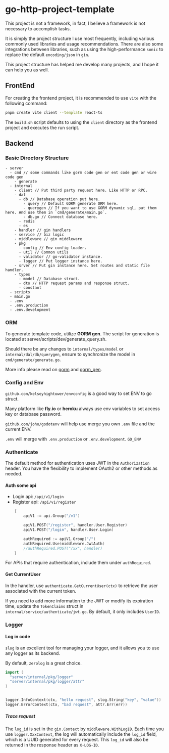 # go-http-project-template

This project is not a framework, in fact, I believe a framework is not necessary to accomplish tasks.

It is simply the project structure I use most frequently, including various commonly used libraries and usage recommendations. There are also some integrations between libraries, such as using the high-performance `sonic` to replace the default `encoding/json` in `gin`.

This project structure has helped me develop many projects, and I hope it can help you as well.

## FrontEnd

For creating the frontend project, it is recommended to use `vite` with the following command:

```bash
pnpm create vite client --template react-ts
```

The `build.sh` script defaults to using the `client` directory as the frontend project and executes the run script.

## Backend

### Basic Directory Structure

```
- server
  - cmd // some commands like gorm code gen or ent code gen or wire code gen
    - generate
  - internal
    - client // Put third party request here. Like HTTP or RPC.
    - dal
      - db // Database operation put here.
        - query // Default GORM generate ORM here.
        - querygen // If you want to use GORM dynamic sql, put them here. And use them in `cmd/generate/main.go`.
        - db.go // Connect database here.
      - redis
      - es
    - handler // gin handlers
    - service // biz logic
    - middleware // gin middleware
    - pkg
      - config // Env config loader.
      - util // Common utils
      - validator // go-validator instance.
      - logger // Put logger instance here. 
    - srver // Put gin instance here. Set routes and static file handler.
    - types
      - model // Database struct.
      - dto // HTTP request params and response struct.
      - constant
  - scripts
  - main.go
  - .env
  - .env.production
  - .env.development
```

### ORM

To generate template code, utilize **GORM gen**. The script for generation is located at server/scripts/dev/generate_query.sh.

Should there be any changes to `internal/types/model` or `internal/dal/db/querygen`, ensure to synchronize the model in `cmd/generate/generate.go`.

More info please read on [gorm](https://gorm.io/docs/) and [gorm_gen](https://gorm.io/gen/).

### Config and Env

`github.com/kelseyhightower/envconfig` is a good way to set ENV to go struct.

Many platform like **fly.io** or **heroku** always use env variables to set access key or database password.

`github.com/joho/godotenv` will help use merge you own `.env` file and the current ENV.

`.env` will merge with `.env.production` or `.env.development`. `GO_ENV` 

### Authenticate

The default method for authentication uses JWT in the `Authorization` header. You have the flexibility to implement OAuth2 or other methods as needed.

#### Auth some api

- Login api: `/api/v1/login`
- Register api: `/api/v1/register`

```go
	{
		apiV1 := api.Group("/v1")

		apiV1.POST("/register", handler.User.Register)
		apiV1.POST("/login", handler.User.Login)

		authRequired := apiV1.Group("/")
		authRequired.Use(middleware.JwtAuth)
		//authRequired.POST("/xx", handler)
	}
```

For APIs that require authentication, include them under `authRequired`.

#### Get CurrentUser

In the handler, use `authenticate.GetCurrentUser(ctx)` to retrieve the user associated with the current token.

If you need to add more information to the JWT or modify its expiration time, update the `TokenClaims` struct in `internal/service/authenticate/jwt.go`. By default, it only includes `UserID`.

### Logger

#### Log in code

`slog` is an excellent tool for managing your logger, and it allows you to use any logger as its backend.

By default, `zerolog` is a great choice.

```go
import (
  "server/internal/pkg/logger"
  "server/internal/pkg/logger/attr"
)


logger.InfoContext(ctx, "hello request", slog.String("key", "value"))
logger.ErrorContext(ctx, "bad request", attr.Err(err))
```

##### Trace request

The `log_id` is set in the `gin.Context` by `middleware.WithLogID`. Each time you use `logger.XxxContext`, the log will automatically include the `log_id` field, which is a UUID generated for every request. This `log_id` will also be returned in the response header as `X-LOG-ID`.

